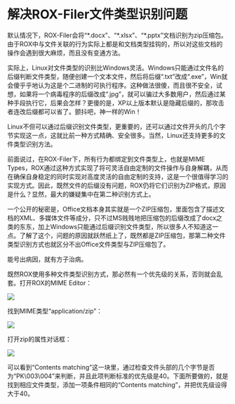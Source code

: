 # 解决ROX-Filer文件类型识别问题

默认情况下，ROX-Filer会将“\*.docx”、“\*.xlsx”、“\*.pptx”文档识别为zip压缩包。由于ROX中与文件关联的行为实际上都是和文档类型挂钩的，所以对这些文档的操作会遇到很大麻烦，而且没有变通方法。

实际上，Linux对文件类型的识别比Windows灵活。Windows只能通过文件名的后缀判断文件类型，随便创建一个文本文件，然后将后缀“.txt”改成“.exe”，Win就会傻乎乎地认为这是个二进制的可执行程序。这种做法很傻，而且很不安全，试想，如果将一个病毒程序的后缀改成“.jpg”，就可以骗过大多数用户，然后通过某种手段执行它，后果会怎样？更傻的是，XP以上版本默认是隐藏后缀的，那攻击者连改后缀都可以省了。颤抖吧，神一样的Win！

Linux不但可以通过后缀识别文件类型，更重要的，还可以通过文件开头的几个字节实现这一点，这就比前一种方式精确、安全很多。当然，Linux还支持更多的文件类型识别方法。

前面说过，在ROX-Filer下，所有行为都绑定到文件类型上，也就是MIME Types，ROX通过这种方式实现了将可灵活自由定制的文件操作与自身解耦，从而在确保自身稳定的同时实现对高度灵活的自由定制的支持，这是一个很值得学习的实现方式。因此，既然文件的后缀没有问题，ROX仍将它们识别为ZIP格式，原因是什么？显然，最大的嫌疑集中在第二种识别方式上。

一个公开的秘密是，Office文档本身其实就是一个ZIP压缩包，里面包含了描述文档的XML、多媒体文件等成分，只不过MS贱贱地把压缩包的后缀改成了docx之类的东东，加上Windows只能通过后缀识别文件类型，所以很多人不知道这一点。了解了这个，问题的原因就跃然纸上了，既然都是ZIP压缩包，那第二种文件类型识别方式也就区分不出Office文件类型与ZIP压缩包了。

能号出病因，就有方子治病。

既然ROX使用多种文件类型识别方式，那必然有一个优先级的关系，否则就会乱套。打开ROX的MIME Editor：

![](http://pic.yupoo.com/leninlee/CRNkfq0g/medium.jpg)

找到MIME类型“application/zip”：

![](http://pic.yupoo.com/leninlee/CRNkgaEK/medium.jpg)

打开zip的属性对话框：

![](http://pic.yupoo.com/leninlee/CRNkfOsQ/medium.jpg)

可以看到“Contents matching”这一块里，通过检查文件头部的几个字节是否为“PK\003\004”来判断，并且此项判断标准的优先级是40。下面所要做的，就是找到相应文件类型，添加一项条件相同的“Contents matching”，并把优先级设得大于40。

